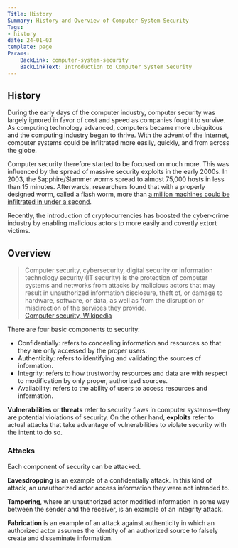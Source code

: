 ```yaml
---
Title: History
Summary: History and Overview of Computer System Security
Tags:
- history
date: 24-01-03
template: page
Params:
    BackLink: computer-system-security
    BackLinkText: Introduction to Computer System Security
---
```


## History

During the early days of the computer industry, computer security was largely ignored in favor of cost and speed as companies fought to survive.
As computing technology advanced, computers became more ubiquitous and the computing industry began to thrive.
With the advent of the internet, computer systems could be infiltrated more easily, quickly, and from across the globe.

Computer security therefore started to be focused on much more.
This was influenced by the spread of massive security exploits in the early 2000s.
In 2003, the Sapphire/Slammer worms spread to almost 75,000 hosts in less than 15 minutes.
Afterwards, researchers found that with a properly designed worm, called a flash worm, more than [a million machines could be infiltrated in under a second](https://www.icir.org/vern/papers/topspeed-worm04.pdf).

Recently, the introduction of cryptocurrencies has boosted the cyber-crime industry by enabling malicious actors to more easily and covertly extort victims.

## Overview

<blockquote>
Computer security, cybersecurity, digital security or information technology security (IT security) is the protection of computer systems and networks from attacks by malicious actors that may result in unauthorized information disclosure, theft of, or damage to hardware, software, or data, as well as from the disruption or misdirection of the services they provide.
<footer>
<a href="https://en.wikipedia.org/wiki/Computer_security">Computer security, Wikipedia</a>
</footer>
</blockquote>

There are four basic components to security:

- Confidentially: refers to concealing information and resources so that they are only accessed by the proper users.
- Authenticity: refers to identifying and validating the sources of information.
- Integrity: refers to how trustworthy resources and data are with respect to modification by only proper, authorized sources.
- Availability: refers to the ability of users to access resources and information.

**Vulnerabilities** or **threats** refer to security flaws in computer systems—they are potential violations of security.
On the other hand, **exploits** refer to actual attacks that take advantage of vulnerabilities to violate security with the intent to do so.

### Attacks

Each component of security can be attacked.

**Eavesdropping** is an example of a confidentially attack.
In this kind of attack, an unauthorized actor access information they were not intended to.

**Tampering**, where an unauthorized actor modified information in some way between the sender and the receiver, is an example of an integrity attack.

**Fabrication** is an example of an attack against authenticity in which an authorized actor assumes the identity of an authorized source to falsely create and disseminate information.
